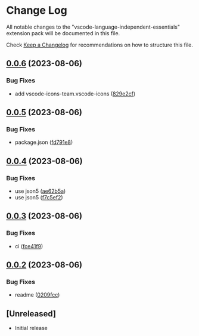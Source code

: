 # Change Log

All notable changes to the "vscode-language-independent-essentials" extension pack will be documented in this file.

Check [Keep a Changelog](http://keepachangelog.com/) for recommendations on how to structure this file.

## [0.0.6](https://github.com/james-curtis/vscode-language-independent-essentials/compare/v0.0.5...v0.0.6) (2023-08-06)


### Bug Fixes

* add vscode-icons-team.vscode-icons ([829e2cf](https://github.com/james-curtis/vscode-language-independent-essentials/commit/829e2cf0f88ec249e639c6cc2f807dd4c855b299))

## [0.0.5](https://github.com/james-curtis/vscode-language-independent-essentials/compare/v0.0.4...v0.0.5) (2023-08-06)


### Bug Fixes

* package.json ([fd791e8](https://github.com/james-curtis/vscode-language-independent-essentials/commit/fd791e8241ebb4b08783db28ebdd33dcbc46b9b4))

## [0.0.4](https://github.com/james-curtis/vscode-language-independent-essentials/compare/v0.0.3...v0.0.4) (2023-08-06)


### Bug Fixes

* use json5 ([ae62b5a](https://github.com/james-curtis/vscode-language-independent-essentials/commit/ae62b5a9663d8990fb7cf63e7b74ed53ac35fab1))
* use json5 ([f7c5ef2](https://github.com/james-curtis/vscode-language-independent-essentials/commit/f7c5ef25093796645acf245d54e2ca5e094ae9c3))

## [0.0.3](https://github.com/james-curtis/vscode-language-independent-essentials/compare/v0.0.2...v0.0.3) (2023-08-06)


### Bug Fixes

* ci ([fce41f9](https://github.com/james-curtis/vscode-language-independent-essentials/commit/fce41f9906c0e4879d6bbde9ec598b085c28866b))

## [0.0.2](https://github.com/james-curtis/vscode-language-independent-essentials/compare/v0.0.1...v0.0.2) (2023-08-06)


### Bug Fixes

* readme ([0209fcc](https://github.com/james-curtis/vscode-language-independent-essentials/commit/0209fcc74fa75bc6e460d1470d8b4696fb15dbf9))

## [Unreleased]

- Initial release
